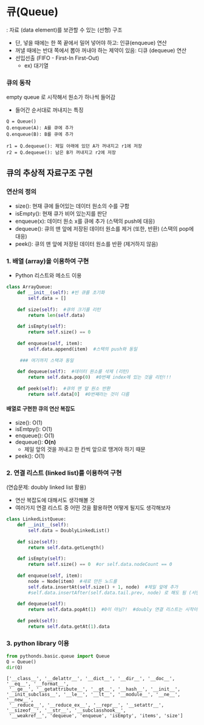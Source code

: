 # 큐(Queue)
: 자료 (data element)를 보관할 수 있는 (선형) 구조
- 단, 넣을 때에는 한 쪽 끝에서 밀어 넣어야 하고: 인큐(enqueue) 연산
- 꺼낼 때에는 반대 쪽에서 뽑아 꺼내야 하는 제약이 있음: 디큐 (dequeue) 연산
- 선입선출 (FIFO - First-In First-Out)
  + ex) 대기열

### 큐의 동작

empty queue 로 시작해서 원소가 하나씩 들어감
- 들어간 순서대로 꺼내지는 특징
```
Q = Queue()
Q.enqueue(A): A를 큐에 추가
Q.enqueue(B): B를 큐에 추가

r1 = Q.dequeue(): 제일 아래에 있던 A가 꺼내지고 r1에 저장
r2 = Q.dequeue(): 남은 B가 꺼내지고 r2에 저장
```

## 큐의 추상적 자료구조 구현

### 연산의 정의

- size(): 현재 큐에 들어있는 데이터 원소의 수를 구함
- isEmpty(): 현재 큐가 비어 있는지를 판단
- enqueue(x): 데이터 원소 x를 큐에 추가  (스택의 push에 대응)
- dequeue(): 큐의 맨 앞에 저장된 데이터 원소를 제거 (또한, 반환)  (스택의 pop에 대응)
- peek(): 큐의 맨 앞에 저장된 데이터 원소를 반환 (제거하지 않음)

### 1. 배열 (array)을 이용하여 구현
- Python 리스트와 메소드 이용

```python
class ArrayQueue:
    def __init__(self): #빈 큐를 초기화
        self.data = []
    
    def size(self):  #큐의 크기를 리턴
        return len(self.data)
        
    def isEmpty(self):
        return self.size() == 0 
    
    def enqueue(self, item):  
        self.data.append(item)  #스택의 push와 동일
        
     ### 여기까지 스택과 동일
        
    def dequeue(self):  #데이터 원소를 삭제 (리턴)
        return self.data.pop(0)  #0번째 index에 있는 것을 리턴!!!
    
    def peek(self):  #큐의 맨 앞 원소 반환
        return self.data[0]  #0번째라는 것이 다름
```

#### 배열로 구현한 큐의 연산 복잡도
- size(): O(1)
- isEmtpy(): O(1)
- enqueue(): O(1)
- dequeue(): **O(n)** 
  + 제일 앞의 것을 꺼내고 한 칸씩 앞으로 땡겨야 하기 때문
- peek(): O(1)


### 2. 연결 리스트 (linked list)를 이용하여 구현

(연습문제: doubly linked list 활용)
- 연산 복잡도에 대해서도 생각해볼 것
- 여러가지 연결 리스트 중 어떤 것을 활용하면 어떻게 될지도 생각해보자

```python
class LinkedListQueue:
    def __init__(self):
        self.data = DoublyLinkedList()
        
    def size(self):
        return self.data.getLength()
    
    def isEmpty(self): 
        return self.size() == 0  #or self.data.nodeCount == 0
    
    def enqueue(self, item):
        node = Node(item)  #새로 만든 노드를
        self.data.insertAt(self.size() + 1, node)  #제일 앞에 추가
        #self.data.insertAfter(self.data.tail.prev, node) 로 해도 됨 (서연)
        
    def dequeue(self):
        return self.data.popAt(1)  #0이 아님?!  #doubly 연결 리스트는 시작이 1이기 때문!
    
    def peek(self):
        return self.data.getAt(1).data
```



### 3. python library 이용

```python
from pythonds.basic.queue import Queue
Q = Queue()
dir(Q)
```

```
['__class__', '__delattr__', '__dict__', '__dir__', '__doc__', '__eq__', '__format__',
 '__ge__', '__getattribute__', '__gt__', '__hash__', '__init__', '__init_subclass__', '__le__', '__lt__', '__module__', '__ne__', '__new__',
 '__reduce__', '__reduce_ex__', '__repr__', '__setattr__', '__sizeof__', '__str__', '__subclasshook__',
 '__weakref__', 'dequeue', 'enqueue', 'isEmpty', 'items', 'size']
```
